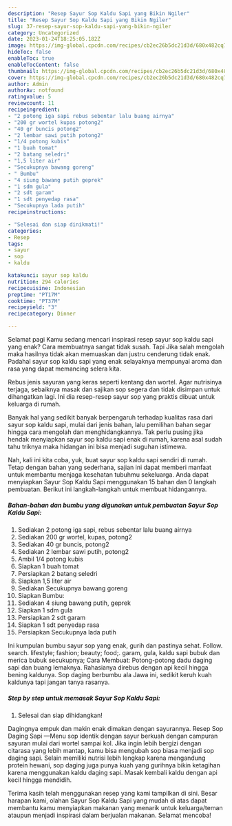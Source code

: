```yaml
---
description: "Resep Sayur Sop Kaldu Sapi yang Bikin Ngiler"
title: "Resep Sayur Sop Kaldu Sapi yang Bikin Ngiler"
slug: 37-resep-sayur-sop-kaldu-sapi-yang-bikin-ngiler
category: Uncategorized
date: 2023-01-24T18:25:05.182Z
image: https://img-global.cpcdn.com/recipes/cb2ec26b5dc21d3d/680x482cq70/sayur-sop-kaldu-sapi-foto-resep-utama.jpg
hideToc: false
enableToc: true
enableTocContent: false
thumbnail: https://img-global.cpcdn.com/recipes/cb2ec26b5dc21d3d/680x482cq70/sayur-sop-kaldu-sapi-foto-resep-utama.jpg
cover: https://img-global.cpcdn.com/recipes/cb2ec26b5dc21d3d/680x482cq70/sayur-sop-kaldu-sapi-foto-resep-utama.jpg
author: Admin
authorAv: notfound
ratingvalue: 5
reviewcount: 11
recipeingredient:
- "2 potong iga sapi rebus sebentar lalu buang airnya"
- "200 gr wortel kupas potong2"
- "40 gr buncis potong2"
- "2 lembar sawi putih potong2"
- "1/4 potong kubis"
- "1 buah tomat"
- "2 batang seledri"
- "1,5 liter air"
- "Secukupnya bawang goreng"
- " Bumbu"
- "4 siung bawang putih geprek"
- "1 sdm gula"
- "2 sdt garam"
- "1 sdt penyedap rasa"
- "Secukupnya lada putih"
recipeinstructions:

- "Selesai dan siap dinikmati!"
categories:
- Resep
tags:
- sayur
- sop
- kaldu

katakunci: sayur sop kaldu 
nutrition: 294 calories
recipecuisine: Indonesian
preptime: "PT17M"
cooktime: "PT37M"
recipeyield: "3"
recipecategory: Dinner

---
```



Selamat pagi Kamu sedang mencari inspirasi resep sayur sop kaldu sapi yang enak? Cara membuatnya sangat tidak susah. Tapi Jika salah mengolah maka hasilnya tidak akan memuaskan dan justru cenderung tidak enak. Padahal sayur sop kaldu sapi yang enak selayaknya mempunyai aroma dan rasa yang dapat memancing selera kita.


Rebus jenis sayuran yang keras seperti kentang dan wortel. Agar nutrisinya terjaga, sebaiknya masak dan sajikan sop segera dan tidak disimpan untuk dihangatkan lagi. Ini dia resep-resep sayur sop yang praktis dibuat untuk keluarga di rumah.

Banyak hal yang sedikit banyak berpengaruh terhadap kualitas rasa dari sayur sop kaldu sapi, mulai dari jenis bahan, lalu pemilihan bahan segar hingga cara mengolah dan menghidangkannya. Tak perlu pusing jika hendak menyiapkan sayur sop kaldu sapi enak di rumah, karena asal sudah tahu triknya maka hidangan ini bisa menjadi suguhan istimewa.


Nah, kali ini kita coba, yuk, buat sayur sop kaldu sapi sendiri di rumah. Tetap dengan bahan yang sederhana, sajian ini dapat memberi manfaat untuk membantu menjaga kesehatan tubuhmu sekeluarga. Anda dapat menyiapkan Sayur Sop Kaldu Sapi menggunakan 15 bahan dan 0 langkah pembuatan. Berikut ini langkah-langkah untuk membuat hidangannya.

<!--inarticleads1-->

##### Bahan-bahan dan bumbu yang digunakan untuk pembuatan Sayur Sop Kaldu Sapi:

1. Sediakan 2 potong iga sapi, rebus sebentar lalu buang airnya
1. Sediakan 200 gr wortel, kupas, potong2
1. Sediakan 40 gr buncis, potong2
1. Sediakan 2 lembar sawi putih, potong2
1. Ambil 1/4 potong kubis
1. Siapkan 1 buah tomat
1. Persiapkan 2 batang seledri
1. Siapkan 1,5 liter air
1. Sediakan Secukupnya bawang goreng
1. Siapkan  Bumbu:
1. Sediakan 4 siung bawang putih, geprek
1. Siapkan 1 sdm gula
1. Persiapkan 2 sdt garam
1. Siapkan 1 sdt penyedap rasa
1. Persiapkan Secukupnya lada putih


Ini kumpulan bumbu sayur sop yang enak, gurih dan pastinya sehat. Follow. search. lifestyle; fashion; beauty; food;. garam, gula, kaldu sapi bubuk dan merica bubuk secukupnya; Cara Membuat: Potong-potong dadu daging sapi dan buang lemaknya. Rahasianya direbus dengan api kecil hingga bening kaldunya. Sop daging berbumbu ala Jawa ini, sedikit keruh kuah kaldunya tapi jangan tanya rasanya. 

<!--inarticleads2-->

##### Step by step untuk memasak Sayur Sop Kaldu Sapi:


1. Selesai dan siap dihidangkan!

Dagingnya empuk dan makin enak dimakan dengan sayurannya. Resep Sop Daging Sapi —Menu sop identik dengan sayur berkuah dengan campuran sayuran mulai dari wortel sampai kol. Jika ingin lebih bergizi dengan citarasa yang lebih mantap, kamu bisa mengubah sop biasa menjadi sop daging sapi. Selain memiliki nutrisi lebih lengkap karena mengandung protein hewani, sop daging juga punya kuah yang gurihnya bikin ketagihan karena menggunakan kaldu daging sapi. Masak kembali kaldu dengan api kecil hingga mendidih. 

Terima kasih telah menggunakan resep yang kami tampilkan di sini. Besar harapan kami, olahan Sayur Sop Kaldu Sapi yang mudah di atas dapat membantu kamu menyiapkan makanan yang menarik untuk keluarga/teman ataupun menjadi inspirasi dalam berjualan makanan. Selamat mencoba!

